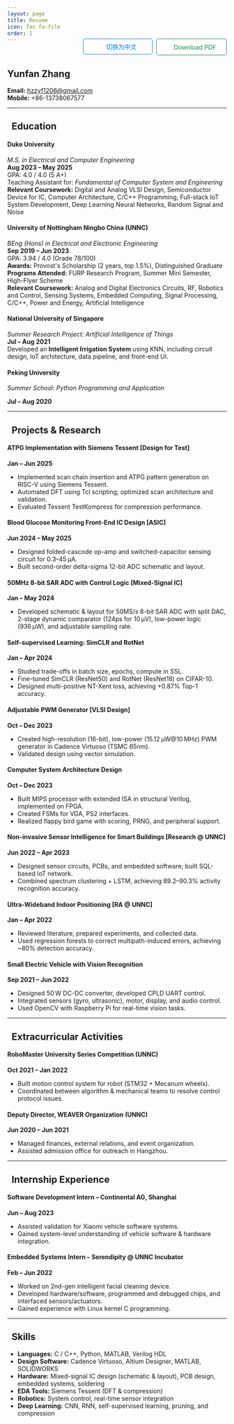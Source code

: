 ```yaml
---
layout: page
title: Resume
icon: fas fa-file
order: 1
---
```


<div style="display: flex; justify-content: flex-end; gap: 0.5rem; margin-top: -1.5rem; margin-bottom: 1rem;">
  <button id="toggle-lang"
          style="width: 160px; height: 36px; font-size: 14px; border: 1px solid #007bff; background: white; color: #007bff; border-radius: 5px; display: flex; align-items: center; justify-content: center; gap: 6px; cursor: pointer;">
    <i class="fas fa-language"></i> &nbsp; <span id="toggle-lang-text">切换为中文</span>
  </button>
  <a href="{{ '/assets/files/resume_cn.pdf' | relative_url }}"
     download
     id="download-btn"
     style="width: 160px; height: 36px; font-size: 14px; border: 1px solid #198754; background: white; color: #198754; border-radius: 5px; display: flex; align-items: center; justify-content: center; gap: 6px; text-decoration: none;">
    <i class="fas fa-file-download"></i> &nbsp; <span id="download-text">Download PDF</span>
  </a>
</div>


<div id="lang-en" markdown="1">

## Yunfan Zhang

**Email:** hzzyf1206@gmail.com  
**Mobile:** +86-13738067577

---

## <i class="fas fa-graduation-cap"></i> &nbsp; **Education**

#### **Duke University**  
*M.S. in Electrical and Computer Engineering*  
**Aug 2023 – May 2025**  
GPA: 4.0 / 4.0 (5 A+)  
Teaching Assistant for: *Fundamental of Computer System and Engineering*  
**Relevant Coursework:** Digital and Analog VLSI Design, Semiconductor Device for IC, Computer Architecture, C/C++ Programming, Full-stack IoT System Development, Deep Learning Neural Networks, Random Signal and Noise

#### **University of Nottingham Ningbo China (UNNC)**  
*BEng (Hons) in Electrical and Electronic Engineering*  
**Sep 2019 – Jun 2023**  
GPA: 3.94 / 4.0 (Grade 78/100)  
**Awards:** Provost's Scholarship (2 years, top 1.5%), Distinguished Graduate  
**Programs Attended:** FURP Research Program, Summer Mini Semester, High-Flyer Scheme  
**Relevant Coursework:** Analog and Digital Electronics Circuits, RF, Robotics and Control, Sensing Systems, Embedded Computing, Signal Processing, C/C++, Power and Energy, Artificial Intelligence

#### **National University of Singapore**  
*Summer Research Project: Artificial Intelligence of Things*  
**Jul – Aug 2021**  
Developed an **Intelligent Irrigation System** using KNN, including circuit design, IoT architecture, data pipeline, and front-end UI.

#### **Peking University**  
*Summer School: Python Programming and Application*  

**Jul – Aug 2020**

---

## <i class="fas fa-flask"></i> &nbsp; **Projects & Research**

#### **ATPG Implementation with Siemens Tessent [Design for Test]** 
**Jan – Jun 2025**  
- Implemented scan chain insertion and ATPG pattern generation on RISC-V using Siemens Tessent.  
- Automated DFT using Tcl scripting; optimized scan architecture and validation.  
- Evaluated Tessent TestKompress for compression performance.

#### **Blood Glucose Monitoring Front-End IC Design [ASIC]**
**Jun 2024 – May 2025**  
- Designed folded-cascode op-amp and switched-capacitor sensing circuit for 0.3–45 μA.  
- Built second-order delta-sigma 12-bit ADC schematic and layout.

#### **50MHz 8-bit SAR ADC with Control Logic [Mixed-Signal IC]**
**Jan – May 2024**  
- Developed schematic & layout for 50MS/s 8-bit SAR ADC with split DAC, 2-stage dynamic comparator (124ps for 10 μV), low-power logic (936 μW), and adjustable sampling rate.

#### **Self-supervised Learning: SimCLR and RotNet**  
**Jan – Apr 2024**  
- Studied trade-offs in batch size, epochs, compute in SSL.  
- Fine-tuned SimCLR (ResNet50) and RotNet (ResNet18) on CIFAR-10.  
- Designed multi-positive NT-Xent loss, achieving +0.87% Top-1 accuracy.

#### **Adjustable PWM Generator [VLSI Design]**
**Oct – Dec 2023**  
- Created high-resolution (16-bit), low-power (15.12 μW@10 MHz) PWM generator in Cadence Virtuoso (TSMC 65nm).  
- Validated design using vector simulation.

#### **Computer System Architecture Design**  
**Oct – Dec 2023**  
- Built MIPS processor with extended ISA in structural Verilog, implemented on FPGA.  
- Created FSMs for VGA, PS2 interfaces.  
- Realized flappy bird game with scoring, PRNG, and peripheral support.

#### **Non-invasive Sensor Intelligence for Smart Buildings [Research @ UNNC]**  
**Jun 2022 – Apr 2023**  
- Designed sensor circuits, PCBs, and embedded software; built SQL-based IoT network.  
- Combined spectrum clustering + LSTM, achieving 89.2–90.3% activity recognition accuracy.

#### **Ultra-Wideband Indoor Positioning [RA @ UNNC]**  
**Jan – Apr 2022**  
- Reviewed literature, prepared experiments, and collected data.  
- Used regression forests to correct multipath-induced errors, achieving ~80% detection accuracy.

#### **Small Electric Vehicle with Vision Recognition**  
**Sep 2021 – Jun 2022**  
- Designed 50 W DC-DC converter, developed CPLD UART control.  
- Integrated sensors (gyro, ultrasonic), motor, display, and audio control.  
- Used OpenCV with Raspberry Pi for real-time vision tasks.

---

## <i class="fas fa-users"></i> &nbsp; **Extracurricular Activities**

#### **RoboMaster University Series Competition (UNNC)**  
**Oct 2021 – Jan 2022**  
- Built motion control system for robot (STM32 + Mecanum wheels).  
- Coordinated between algorithm & mechanical teams to resolve control protocol issues.

#### **Deputy Director, WEAVER Organization (UNNC)**  
**Jun 2020 – Jun 2021**  
- Managed finances, external relations, and event organization.  
- Assisted admission office for outreach in Hangzhou.

---

## <i class="fas fa-briefcase"></i> &nbsp; Internship Experience

#### **Software Development Intern – Continental AG, Shanghai**  
**Jun – Aug 2023**  
- Assisted validation for Xiaomi vehicle software systems.  
- Gained system-level understanding of vehicle software & hardware integration.

#### **Embedded Systems Intern – Serendipity @ UNNC Incubator**  
**Feb – Jun 2022**  
- Worked on 2nd-gen intelligent facial cleaning device.  
- Developed hardware/software, programmed and debugged chips, and interfaced sensors/actuators.  
- Gained experience with Linux kernel C programming.

---

## <i class="fas fa-tools"></i> &nbsp; **Skills**

- **Languages:** C / C++, Python, MATLAB, Verilog HDL  
- **Design Software:** Cadence Virtuoso, Altium Designer, MATLAB, SOLIDWORKS  
- **Hardware:** Mixed-signal IC design (schematic & layout), PCB design, embedded systems, soldering  
- **EDA Tools:** Siemens Tessent (DFT & compression)  
- **Robotics:** System control, real-time sensor integration  
- **Deep Learning:** CNN, RNN, self-supervised learning, pruning, and compression

</div>


<div id="lang-cn" style="display: none;" markdown="1">

## 张云帆

**邮箱：** hzzyf1206@gmail.com  
**电话：** +86-13738067577

---

## <i class="fas fa-graduation-cap"></i> &nbsp; 教育背景

#### **杜克大学（Duke University）**  
*电子与计算机工程硕士*  
**2023年8月 – 2025年5月**  
GPA: 4.0 / 4.0（5门A+）  
担任课程助教：*计算机系统与工程基础*  
**相关课程：** 数字与模拟VLSI设计、半导体器件、计算机体系结构、C/C++编程、全栈物联网系统开发、深度学习、随机信号与噪声

#### **宁波诺丁汉大学（UNNC）**  
*电子与电气工程荣誉学士*  
**2019年9月 – 2023年6月**  
GPA: 3.94 / 4.0（平均分78/100）  
**奖项：** 院长奖学金（两年，前1.5%）、优秀毕业生  
**项目经历：** FURP研究计划、暑期学期、精英项目  
**相关课程：** 模拟与数字电子电路、射频、机器人与控制、传感系统、嵌入式系统、信号处理、C/C++、能源与电力、人工智能

#### **新加坡国立大学（NUS）**  
*暑期研究项目：人工智能物联网*  
**2021年7月 – 2021年8月**  
使用KNN算法开发**智能灌溉系统**，包括电路设计、物联网架构、数据流程及前端界面设计。

#### **北京大学**  
*暑期课程：Python编程与应用*  
**2020年7月 – 2020年8月**

---

## <i class="fas fa-flask"></i> &nbsp; 项目与研究经历

#### **基于Siemens Tessent的ATPG实现 [可测性设计]**  
**2025年1月 – 2025年6月**  
- 在RISC-V平台上实现扫描链插入与ATPG激励生成  
- 编写Tcl脚本实现自动化DFT流程，优化扫描结构与验证  
- 评估Tessent TestKompress的压缩效果

#### **血糖检测前端芯片设计 [ASIC]**  
**2024年6月 – 2025年5月**  
- 设计了折叠共源共栅运放与0.3–45μA范围的开关电容感测电路  
- 完成二阶Δ-Σ 12位ADC的原理图与版图设计

#### **50MHz 8位SAR ADC与控制逻辑 [混合信号IC]**  
**2024年1月 – 2024年5月**  
- 设计了50MS/s 8位SAR ADC，包括分裂式DAC、2级动态比较器（124ps@10μV）、低功耗逻辑（936μW）  
- 支持采样速率可调

#### **自监督学习：SimCLR与RotNet**  
**2024年1月 – 2024年4月**  
- 研究了批次大小、训练周期与计算资源之间的权衡  
- 在CIFAR-10上微调SimCLR（ResNet50）与RotNet（ResNet18）  
- 设计多正样本NT-Xent损失函数，提升Top-1准确率0.87%

#### **可调PWM发生器 [VLSI设计]**  
**2023年10月 – 2023年12月**  
- 在Cadence Virtuoso中设计16位高分辨率低功耗PWM（15.12μW@10MHz，TSMC 65nm）  
- 通过向量仿真验证功能

#### **计算机系统架构设计**  
**2023年10月 – 2023年12月**  
- 使用结构化Verilog构建带扩展指令集的MIPS处理器，并部署至FPGA  
- 编写FSM控制VGA与PS2接口，实现Flappy Bird游戏

#### **智能建筑无创传感器研究 [UNNC科研项目]**  
**2022年6月 – 2023年4月**  
- 设计传感器电路与PCB，开发嵌入式软件并构建基于SQL的物联网系统  
- 利用频谱聚类与LSTM识别活动，准确率89.2–90.3%

#### **超宽带室内定位研究 [UNNC科研助理]**  
**2022年1月 – 2022年4月**  
- 完成文献调研、实验设计与数据采集  
- 利用回归森林校正多径误差，检测准确率约80%

#### **具视觉识别功能的小型电动车**  
**2021年9月 – 2022年6月**  
- 设计50W DC-DC转换器，开发基于CPLD的串口控制  
- 集成陀螺仪、超声波、马达、显示与音频控制  
- 使用树莓派与OpenCV实现实时视觉识别

---

## <i class="fas fa-users"></i> &nbsp; 课外活动

#### **RoboMaster 机器人比赛（UNNC）**  
**2021年10月 – 2022年1月**  
- 基于STM32设计全向轮机器人运动控制系统  
- 在算法与机械团队之间协调通信协议问题

#### **WEAVER组织副主任（UNNC）**  
**2020年6月 – 2021年6月**  
- 负责财务管理、对外交流及活动组织  
- 协助招生办进行杭州地区宣讲与接待

---

## <i class="fas fa-briefcase"></i> &nbsp; 实习经历

#### **软件开发实习生 – 大陆集团（上海）**  
**2023年6月 – 2023年8月**  
- 协助小米汽车软件系统验证  
- 熟悉车辆软件与硬件系统集成流程

#### **嵌入式系统实习生 – Serendipity（UNNC孵化器）**  
**2022年2月 – 2022年6月**  
- 参与第二代智能洁面仪研发  
- 负责软硬件开发、芯片编程与调试、传感器控制  
- 学习Linux内核C语言开发

---

## <i class="fas fa-tools"></i> &nbsp; 技能

- **编程语言：** C / C++、Python、MATLAB、Verilog HDL  
- **设计软件：** Cadence Virtuoso、Altium Designer、MATLAB、SOLIDWORKS  
- **硬件技能：** 混合信号IC设计（原理图与版图）、PCB设计、嵌入式系统、焊接  
- **EDA工具：** Siemens Tessent（DFT与压缩）  
- **机器人技术：** 控制系统设计、传感器集成  
- **深度学习：** CNN、RNN、自监督学习、剪枝与压缩  

</div>

<script>
  const btn = document.getElementById('toggle-lang');
  const en = document.getElementById('lang-en');
  const cn = document.getElementById('lang-cn');

  const langText = document.getElementById('toggle-lang-text');
  const downloadText = document.getElementById('download-text');
  const downloadBtn = document.getElementById('download-btn');

  btn.addEventListener('click', () => {
    const isEnglish = en.style.display !== 'none';
    en.style.display = isEnglish ? 'none' : '';
    cn.style.display = isEnglish ? '' : 'none';

    langText.textContent = isEnglish ? 'Switch to English' : '切换为中文';
    downloadText.textContent = isEnglish ? '下载 PDF 简历' : 'Download PDF';
    downloadBtn.href = isEnglish ? '{{ "/assets/files/resume_cn.pdf" | relative_url }}' : '{{ "/assets/files/resume_en.pdf" | relative_url }}';
  });
</script>


